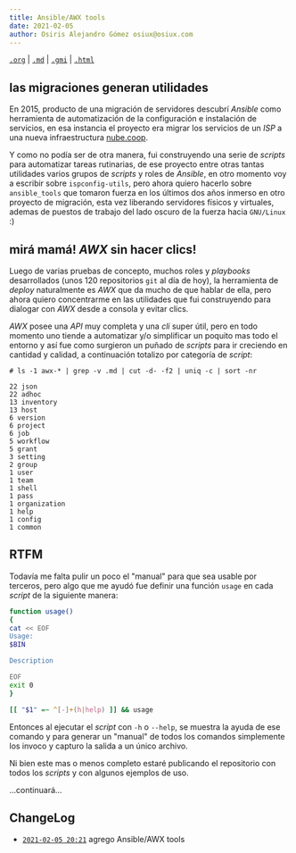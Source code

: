 ```yaml
---
title: Ansible/AWX tools
date: 2021-02-05
author: Osiris Alejandro Gómez osiux@osiux.com
---
```


[`.org`](https://gitlab.com/osiux/osiux.gitlab.io/-/raw/master/2021-02-05-ansible-awx-tools.org) |
[`.md`](https://gitlab.com/osiux/osiux.gitlab.io/-/raw/master/2021-02-05-ansible-awx-tools.md) |
[`.gmi`](gemini://gmi.osiux.com/2021-02-05-ansible-awx-tools.gmi) |
[`.html`](https://osiux.gitlab.io/2021-02-05-ansible-awx-tools.html)

## las migraciones generan utilidades

En 2015, producto de una migración de servidores descubrí *Ansible* como
herramienta de automatización de la configuración e instalación de
servicios, en esa instancia el proyecto era migrar los servicios de un
*ISP* a una nueva infraestructura [nube.coop](https://www.nube.coop/).

Y como no podía ser de otra manera, fui construyendo una serie de
*scripts* para automatizar tareas rutinarias, de ese proyecto entre
otras tantas utilidades varios grupos de *scripts* y roles de *Ansible*,
en otro momento voy a escribir sobre `ispconfig-utils`, pero ahora
quiero hacerlo sobre `ansible_tools` que tomaron fuerza en los últimos
dos años inmerso en otro proyecto de migración, esta vez liberando
servidores físicos y virtuales, ademas de puestos de trabajo del lado
oscuro de la fuerza hacia `GNU/Linux` :)

## mirá mamá! *AWX* sin hacer clics!

Luego de varias pruebas de concepto, muchos roles y *playbooks*
desarrollados (unos 120 repositorios `git` al día de hoy), la
herramienta de *deploy* naturalmente es *AWX* que da mucho de que hablar
de ella, pero ahora quiero concentrarme en las utilidades que fui
construyendo para dialogar con *AWX* desde a consola y evitar clics.

*AWX* posee una *API* muy completa y una *cli* super útil, pero en todo
momento uno tiende a automatizar y/o simplificar un poquito mas todo el
entorno y así fue como surgieron un puñado de *scripts* para ir
creciendo en cantidad y calidad, a continuación totalizo por categoría
de *script*:

``` {.example}
# ls -1 awx-* | grep -v .md | cut -d- -f2 | uniq -c | sort -nr

22 json
22 adhoc
13 inventory
13 host
6 version
6 project
6 job
5 workflow
5 grant
3 setting
2 group
1 user
1 team
1 shell
1 pass
1 organization
1 help
1 config
1 common

```

## RTFM

Todavía me falta pulir un poco el \"manual\" para que sea usable por
terceros, pero algo que me ayudó fue definir una función `usage` en cada
*script* de la siguiente manera:

``` {.bash org-language="sh" exports="code"}
function usage()
{
cat << EOF
Usage:
$BIN

Description

EOF
exit 0
}

[[ "$1" =~ ^[-]+(h|help) ]] && usage

```

Entonces al ejecutar el *script* con `-h` o `--help`, se muestra la
ayuda de ese comando y para generar un \"manual\" de todos los comandos
simplemente los invoco y capturo la salida a un único archivo.

Ni bien este mas o menos completo estaré publicando el repositorio con
todos los *scripts* y con algunos ejemplos de uso.

...continuará...

## ChangeLog

-   [`2021-02-05 20:21`](https://gitlab.com/osiux/osiux.gitlab.io/-/commit/0d91f02c093c831708f06fe91c44e46dd49d9e9f)
agrego Ansible/AWX tools

